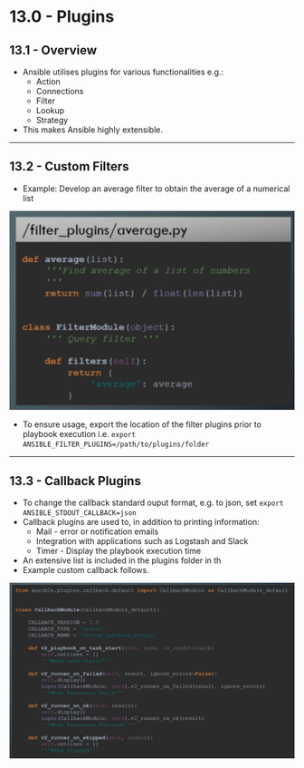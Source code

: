 # 13.0 - Plugins

## 13.1 - Overview

- Ansible utilises plugins for various functionalities e.g.:
  - Action
  - Connections
  - Filter
  - Lookup
  - Strategy
- This makes Ansible highly extensible.

---

## 13.2 - Custom Filters

- Example: Develop an average filter to obtain the average of a numerical list

![Untitled](img/Untitled.png)

- To ensure usage, export the location of the filter plugins prior to playbook execution i.e. `export ANSIBLE_FILTER_PLUGINS=/path/to/plugins/folder`

---

## 13.3 - Callback Plugins

- To change the callback standard ouput format, e.g. to json, set `export ANSIBLE_STDOUT_CALLBACK=json`
- Callback plugins are used to, in addition to printing information:
  - Mail - error or notification emails
  - Integration with applications such as Logstash and Slack
  - Timer - Display the playbook execution time
- An extensive list is included in the plugins folder in th
- Example custom callback follows.

![Untitled](img/Untitled%201.png)
